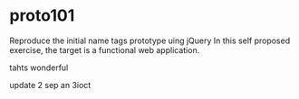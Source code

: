 # proto101
Reproduce the initial name tags prototype uing jQuery
In this self proposed exercise, the target is a functional web application.

tahts wonderful

update 2 sep an 3ioct
